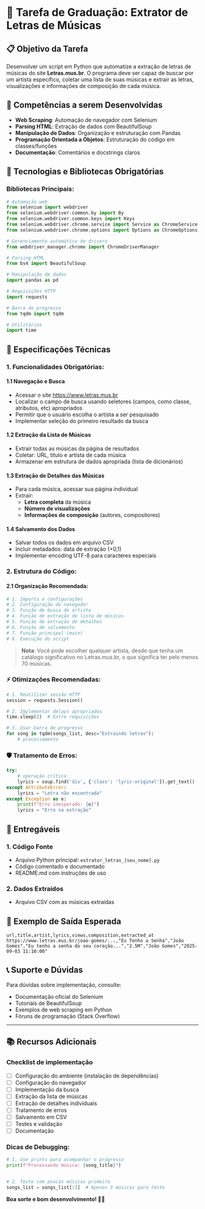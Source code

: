 # 🎵 Tarefa de Graduação: Extrator de Letras de Músicas

## 📋 **Objetivo da Tarefa**

Desenvolver um script em Python que automatize a extração de letras de músicas do site **Letras.mus.br**. O programa deve ser capaz de buscar por um artista específico, coletar uma lista de suas músicas e extrair as letras, visualizações e informações de composição de cada música.

## 🎯 **Competências a serem Desenvolvidas**

- **Web Scraping**: Automação de navegador com Selenium
- **Parsing HTML**: Extração de dados com BeautifulSoup
- **Manipulação de Dados**: Organização e estruturação com Pandas
- **Programação Orientada a Objetos**: Estruturação do código em classes/funções
- **Documentação**: Comentários e docstrings claros

## 🔧 **Tecnologias e Bibliotecas Obrigatórias**

### **Bibliotecas Principais:**
```python
# Automação web
from selenium import webdriver
from selenium.webdriver.common.by import By
from selenium.webdriver.common.keys import Keys
from selenium.webdriver.chrome.service import Service as ChromeService
from selenium.webdriver.chrome.options import Options as ChromeOptions

# Gerenciamento automático de drivers
from webdriver_manager.chrome import ChromeDriverManager

# Parsing HTML
from bs4 import BeautifulSoup

# Manipulação de dados
import pandas as pd

# Requisições HTTP
import requests

# Barra de progresso
from tqdm import tqdm

# Utilitários
import time
```

## 📝 **Especificações Técnicas**

### **1. Funcionalidades Obrigatórias:**

#### **1.1 Navegação e Busca**
- Acessar o site https://www.letras.mus.br
- Localizar o campo de busca usando seletores (campos, como classe, atributos, etc) apropriados
- Permitir que o usuário escolha o artista a ser pesquisado
- Implementar seleção do primeiro resultado da busca

#### **1.2 Extração da Lista de Músicas**
- Extrair todas as músicas da página de resultados
- Coletar: URL, título e artista de cada música
- Armazenar em estrutura de dados apropriada (lista de dicionários)

#### **1.3 Extração de Detalhes das Músicas**
- Para cada música, acessar sua página individual
- Extrair:
  - **Letra completa** da música
  - **Número de visualizações**
  - **Informações de composição** (autores, compositores)

#### **1.4 Salvamento dos Dados**
- Salvar todos os dados em arquivo CSV
- Incluir metadados: data de extração (+0,1)
- Implementar encoding UTF-8 para caracteres especiais

### **2. Estrutura do Código:**

#### **2.1 Organização Recomendada:**
```python
# 1. Imports e configurações
# 2. Configuração do navegador
# 3. Função de busca de artista
# 4. Função de extração de lista de músicas
# 5. Função de extração de detalhes
# 6. Função de salvamento
# 7. Função principal (main)
# 8. Execução do script
```

> **Nota**: Você pode escolher qualquer artista, desde que tenha um catálogo significativo no Letras.mus.br, o que significa ter pelo menos 70 músicas.

### **⚡ Otimizações Recomendadas:**
```python
# 1. Reutilizar sessão HTTP
session = requests.Session()

# 2. Implementar delays apropriados
time.sleep(2)  # Entre requisições

# 3. Usar barra de progresso
for song in tqdm(songs_list, desc="Extraindo letras"):
    # processamento
```

### **🛡️ Tratamento de Erros:**
```python
try:
    # operação crítica
    lyrics = soup.find('div', {'class': 'lyric-original'}).get_text()
except AttributeError:
    lyrics = "Letra não encontrada"
except Exception as e:
    print(f"Erro inesperado: {e}")
    lyrics = "Erro na extração"
```

## 📁 **Entregáveis**

### **1. Código Fonte**
- Arquivo Python principal: `extrator_letras_[seu_nome].py`
- Código comentado e documentado
- README.md com instruções de uso

### **2. Dados Extraídos**
- Arquivo CSV com as músicas extraídas


## 🚀 **Exemplo de Saída Esperada**

```csv
url,title,artist,lyrics,views,composition,extracted_at
https://www.letras.mus.br/joao-gomes/...,"Eu Tenho a Senha","João Gomes","Eu tenho a senha do seu coração...","2.5M","João Gomes","2025-09-03 11:10:00"
```

## 📞 **Suporte e Dúvidas**

Para dúvidas sobre implementação, consulte:
- Documentação oficial do Selenium
- Tutoriais de BeautifulSoup
- Exemplos de web scraping em Python
- Fóruns de programação (Stack Overflow)

---

## 📚 **Recursos Adicionais**

### **Checklist de implementação**
- [ ] Configuração do ambiente (instalação de dependências)
- [ ] Configuração do navegador
- [ ] Implementação da busca
- [ ] Extração da lista de músicas
- [ ] Extração de detalhes individuais
- [ ] Tratamento de erros
- [ ] Salvamento em CSV
- [ ] Testes e validação
- [ ] Documentação

### **Dicas de Debugging:**
```python
# 1. Use prints para acompanhar o progresso
print(f"Processando música: {song_title}")


# 2. Teste com poucas músicas primeiro
songs_list = songs_list[:3]  # Apenas 3 músicas para teste
```

**Boa sorte e bom desenvolvimento! 🎵🐍**
